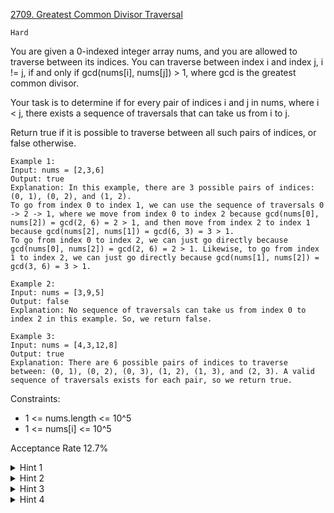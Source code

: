 [2709. Greatest Common Divisor Traversal](https://leetcode.com/problems/greatest-common-divisor-traversal/description/)

`Hard`

You are given a 0-indexed integer array nums, and you are allowed to traverse between its indices. You can traverse between index i and index j, i != j, if and only if gcd(nums[i], nums[j]) > 1, where gcd is the greatest common divisor.

Your task is to determine if for every pair of indices i and j in nums, where i < j, there exists a sequence of traversals that can take us from i to j.

Return true if it is possible to traverse between all such pairs of indices, or false otherwise.

```
Example 1:
Input: nums = [2,3,6]
Output: true
Explanation: In this example, there are 3 possible pairs of indices: (0, 1), (0, 2), and (1, 2).
To go from index 0 to index 1, we can use the sequence of traversals 0 -> 2 -> 1, where we move from index 0 to index 2 because gcd(nums[0], nums[2]) = gcd(2, 6) = 2 > 1, and then move from index 2 to index 1 because gcd(nums[2], nums[1]) = gcd(6, 3) = 3 > 1.
To go from index 0 to index 2, we can just go directly because gcd(nums[0], nums[2]) = gcd(2, 6) = 2 > 1. Likewise, to go from index 1 to index 2, we can just go directly because gcd(nums[1], nums[2]) = gcd(3, 6) = 3 > 1.

Example 2:
Input: nums = [3,9,5]
Output: false
Explanation: No sequence of traversals can take us from index 0 to index 2 in this example. So, we return false.

Example 3:
Input: nums = [4,3,12,8]
Output: true
Explanation: There are 6 possible pairs of indices to traverse between: (0, 1), (0, 2), (0, 3), (1, 2), (1, 3), and (2, 3). A valid sequence of traversals exists for each pair, so we return true.
``` 

Constraints:

- 1 <= nums.length <= 10^5
- 1 <= nums[i] <= 10^5

Acceptance Rate
12.7%

<details> 
<summary>Hint 1</summary>

Create a (prime) factor-numbers list for all the indices.

</details>
<details> 
<summary>Hint 2</summary>

Add an edge between the neighbors of the (prime) factor-numbers list. The order of the numbers doesn’t matter. We only need edges between 2 neighbors instead of edges for all pairs.

</details>
<details> 
<summary>Hint 3</summary>

The problem is now similar to checking if all the numbers (nodes of the graph) are in the same connected component.

</details>
<details> 
<summary>Hint 4</summary>

Any algorithm (i.e., BFS, DFS, or Union-Find Set) should work to find or check connected components

</details>
